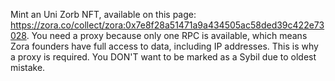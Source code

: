 Mint an Uni Zorb NFT, available on this page: https://zora.co/collect/zora:0x7e8f28a51471a9a434505ac58ded39c422e73028. You need a proxy because only one RPC is available, which means Zora founders have full access to data, including IP addresses. This is why a proxy is required. You DON'T want to be marked as a Sybil due to oldest mistake.
